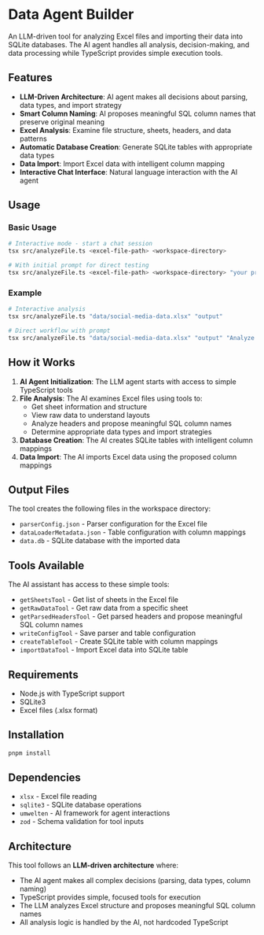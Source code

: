 # Data Agent Builder

An LLM-driven tool for analyzing Excel files and importing their data into SQLite databases. The AI agent handles all analysis, decision-making, and data processing while TypeScript provides simple execution tools.

## Features

- **LLM-Driven Architecture**: AI agent makes all decisions about parsing, data types, and import strategy
- **Smart Column Naming**: AI proposes meaningful SQL column names that preserve original meaning
- **Excel Analysis**: Examine file structure, sheets, headers, and data patterns
- **Automatic Database Creation**: Generate SQLite tables with appropriate data types
- **Data Import**: Import Excel data with intelligent column mapping
- **Interactive Chat Interface**: Natural language interaction with the AI agent

## Usage

### Basic Usage

```bash
# Interactive mode - start a chat session
tsx src/analyzeFile.ts <excel-file-path> <workspace-directory>

# With initial prompt for direct testing
tsx src/analyzeFile.ts <excel-file-path> <workspace-directory> "your prompt here"
```

### Example

```bash
# Interactive analysis
tsx src/analyzeFile.ts "data/social-media-data.xlsx" "output"

# Direct workflow with prompt
tsx src/analyzeFile.ts "data/social-media-data.xlsx" "output" "Analyze this file and import all data into SQLite"
```

## How it Works

1. **AI Agent Initialization**: The LLM agent starts with access to simple TypeScript tools
2. **File Analysis**: The AI examines Excel files using tools to:
   - Get sheet information and structure
   - View raw data to understand layouts
   - Analyze headers and propose meaningful SQL column names
   - Determine appropriate data types and import strategies
3. **Database Creation**: The AI creates SQLite tables with intelligent column mappings
4. **Data Import**: The AI imports Excel data using the proposed column mappings

## Output Files

The tool creates the following files in the workspace directory:

- `parserConfig.json` - Parser configuration for the Excel file
- `dataLoaderMetadata.json` - Table configuration with column mappings
- `data.db` - SQLite database with the imported data

## Tools Available

The AI assistant has access to these simple tools:

- `getSheetsTool` - Get list of sheets in the Excel file
- `getRawDataTool` - Get raw data from a specific sheet
- `getParsedHeadersTool` - Get parsed headers and propose meaningful SQL column names
- `writeConfigTool` - Save parser and table configuration
- `createTableTool` - Create SQLite table with column mappings
- `importDataTool` - Import Excel data into SQLite table

## Requirements

- Node.js with TypeScript support
- SQLite3
- Excel files (.xlsx format)

## Installation

```bash
pnpm install
```

## Dependencies

- `xlsx` - Excel file reading
- `sqlite3` - SQLite database operations
- `umwelten` - AI framework for agent interactions
- `zod` - Schema validation for tool inputs

## Architecture

This tool follows an **LLM-driven architecture** where:
- The AI agent makes all complex decisions (parsing, data types, column naming)
- TypeScript provides simple, focused tools for execution
- The LLM analyzes Excel structure and proposes meaningful SQL column names
- All analysis logic is handled by the AI, not hardcoded TypeScript
